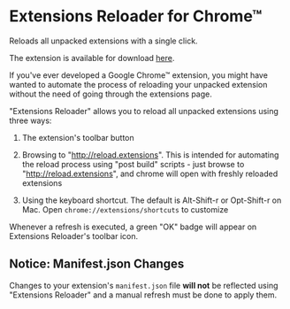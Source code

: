 # Extensions Reloader for Chrome™

Reloads all unpacked extensions with a single click.

The extension is available for download [here](https://chrome.google.com/webstore/detail/fimgfedafeadlieiabdeeaodndnlbhid).

If you've ever developed a Google Chrome™ extension, you might have wanted to automate the process of reloading your unpacked extension without the need of going through the extensions page.

"Extensions Reloader" allows you to reload all unpacked extensions using three ways:

1. The extension's toolbar button

2. Browsing to "http://reload.extensions". This is intended for automating the reload process using "post build" scripts - just browse to "http://reload.extensions", and chrome will open with freshly reloaded extensions

3. Using the keyboard shortcut. The default is Alt-Shift-r or Opt-Shift-r on Mac. Open `chrome://extensions/shortcuts` to customize

Whenever a refresh is executed, a green "OK" badge will appear on Extensions Reloader's toolbar icon.

## Notice: Manifest.json Changes

Changes to your extension's `manifest.json` file **will not** be reflected using "Extensions Reloader" and a manual refresh must be done to apply them.